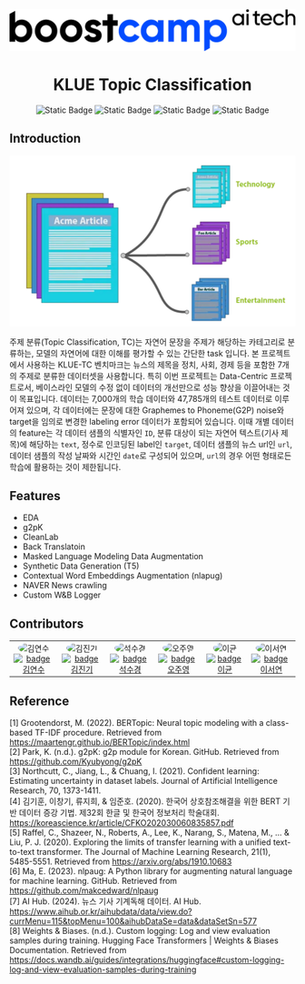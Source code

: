 <p align="center">
  <a>
    <img alt="boostcampAItech" title="boostcampAItech" src="./static/boostcamp.png">
  </a>
</p>

<div align="center">
<h1> KLUE Topic Classification </h1> 

![Static Badge](https://img.shields.io/badge/NAVER-green?style=flat-square&logo=naver)
![Static Badge](https://img.shields.io/badge/Boostcamp-AI%20Tech-blue?style=flat-square)
![Static Badge](https://img.shields.io/badge/LEVEL2-NLP-purple?style=flat-square)
![Static Badge](https://img.shields.io/badge/3%EC%A1%B0-%EB%8F%99%ED%96%89-blue?style=flat-square&color=%09%23AAF0D1)

</div>


<!-- END doctoc generated TOC please keep comment here to allow auto update -->

## Introduction

<p align="center">
  <img src = "./static/datacentric.png">
</p>

주제 분류(Topic Classification, TC)는 자연어 문장을 주제가 해당하는 카테고리로 분류하는, 모델의 자연어에 대한 이해를 평가할 수 있는 간단한 task 입니다. 본 프로젝트에서 사용하는 KLUE-TC 벤치마크는 뉴스의 제목을 정치, 사회, 경제 등을 포함한 7개의 주제로 분류한 데이터셋을 사용합니다. 특히 이번 프로젝트는 Data-Centric 프로젝트로서, 베이스라인 모델의 수정 없이 데이터의 개선만으로 성능 향상을 이끌어내는 것이 목표입니다. 데이터는 7,000개의 학습 데이터와 47,785개의 테스트 데이터로 이루어져 있으며, 각 데이터에는 문장에 대한 Graphemes to Phoneme(G2P) noise와 target을 임의로 변경한 labeling error 데이터가 포함되어 있습니다. 이때 개별 데이터의 feature는 각 데이터 샘플의 식별자인 `ID`, 분류 대상이 되는 자연어 텍스트(기사 제목)에 해당하는 `text`, 정수로 인코딩된 label인 `target`, 데이터 샘플의 뉴스 url인 `url`, 데이터 샘플의 작성 날짜와 시간인 `date`로 구성되어 있으며, `url`의 경우 어떤 형태로든 학습에 활용하는 것이 제한됩니다.




## Features

* EDA
* g2pK
* CleanLab
* Back Translatoin
* Masked Language Modeling Data Augmentation 
* Synthetic Data Generation (T5)
* Contextual Word Embeddings Augmentation (nlapug)
* NAVER News crawling
* Custom W&B Logger


## Contributors

<table align='center'>
  <tr>
    <td align="center">
      <img src="https://github.com/dustnehowl.png" alt="김연수" width="100" height="100" style="border-radius: 50%;"/><br>
      <a href="https://github.com/dustnehowl">
        <img src="https://img.shields.io/badge/%EA%B9%80%EC%97%B0%EC%88%98-grey?style=for-the-badge&logo=github" alt="badge 김연수"/>
      </a>    
    </td>
    <td align="center">
      <img src="https://github.com/jingi-data.png" alt="김진기" width="100" height="100" style="border-radius: 50%;"/><br>
      <a href="https://github.com/jingi-data">
        <img src="https://img.shields.io/badge/%EA%B9%80%EC%A7%84%EA%B8%B0-grey?style=for-the-badge&logo=github" alt="badge 김진기"/>
      </a>    
    </td>
    <td align="center">
      <img src="https://github.com/SeokSukyung.png" alt="석수경" width="100" height="100" style="border-radius: 50%;"/><br>
      <a href="https://github.com/SeokSukyung">
        <img src="https://img.shields.io/badge/%EC%84%9D%EC%88%98%EA%B2%BD-grey?style=for-the-badge&logo=github" alt="badge 석수경"/>
      </a>
    </td>
    <td align="center">
      <img src="https://github.com/Secludor.png" alt="오주영" width="100" height="100" style="border-radius: 50%;"/><br>
      <a href="https://github.com/Secludor">
        <img src="https://img.shields.io/badge/%EC%98%A4%EC%A3%BC%EC%98%81-grey?style=for-the-badge&logo=github" alt="badge 오주영"/>
      </a>
    </td>
    <td align="center">
      <img src="https://github.com/gyunini.png" alt="이균" width="100" height="100" style="border-radius: 50%;"/><br>
      <a href="https://github.com/gyunini">
        <img src="https://img.shields.io/badge/%EC%9D%B4%EA%B7%A0-grey?style=for-the-badge&logo=github" alt="badge 이균"/>
      </a>
    </td>
    <td align="center">
      <img src="https://github.com/Yeonseolee.png" alt="이서연" width="100" height="100" style="border-radius: 50%;"/><br>
      <a href="https://github.com/Yeonseolee">
        <img src="https://img.shields.io/badge/%EC%9D%B4%EC%84%9C%EC%97%B0-grey?style=for-the-badge&logo=github" alt="badge 이서연"/>
      </a> 
    </td>
  </tr>
</table>


## Reference
[1] Grootendorst, M. (2022). BERTopic: Neural topic modeling with a class-based TF-IDF procedure. Retrieved from https://maartengr.github.io/BERTopic/index.html  
[2] Park, K. (n.d.). g2pK: g2p module for Korean. GitHub. Retrieved from https://github.com/Kyubyong/g2pK  
[3] Northcutt, C., Jiang, L., & Chuang, I. (2021). Confident learning: Estimating uncertainty in dataset labels. Journal of Artificial Intelligence Research, 70, 1373-1411.  
[4] 김기훈, 이창기, 류지희, & 임준호. (2020). 한국어 상호참조해결을 위한 BERT 기반 데이터 증강 기법. 제32회 한글 및 한국어 정보처리 학술대회. https://koreascience.kr/article/CFKO202030060835857.pdf   
[5] Raffel, C., Shazeer, N., Roberts, A., Lee, K., Narang, S., Matena, M., ... & Liu, P. J. (2020). Exploring the limits of transfer learning with a unified text-to-text transformer. The Journal of Machine Learning Research, 21(1), 5485-5551. Retrieved from https://arxiv.org/abs/1910.10683  
[6] Ma, E. (2023). nlpaug: A Python library for augmenting natural language for machine learning. GitHub. Retrieved from https://github.com/makcedward/nlpaug  
[7] AI Hub. (2024). 뉴스 기사 기계독해 데이터. AI Hub. https://www.aihub.or.kr/aihubdata/data/view.do?currMenu=115&topMenu=100&aihubDataSe=data&dataSetSn=577  
[8] Weights & Biases. (n.d.). Custom logging: Log and view evaluation samples during training. Hugging Face Transformers | Weights & Biases Documentation. Retrieved from  https://docs.wandb.ai/guides/integrations/huggingface#custom-logging-log-and-view-evaluation-samples-during-training   
